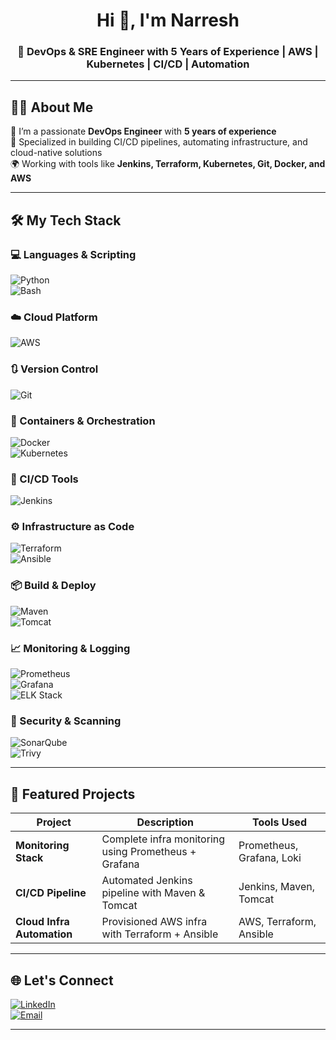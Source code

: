 <h1 align="center">Hi 👋, I'm Narresh</h1>
<h3 align="center">🚀 DevOps & SRE Engineer with 5 Years of Experience | AWS | Kubernetes | CI/CD | Automation</h3>

---

## 🧑‍💻 About Me

🔧 I’m a passionate **DevOps Engineer** with **5 years of experience**  
🚀 Specialized in building CI/CD pipelines, automating infrastructure, and cloud-native solutions  
🌍 Working with tools like **Jenkins, Terraform, Kubernetes, Git, Docker, and AWS**

---

## 🛠️ My Tech Stack

### 💻 Languages & Scripting  
![Python](https://img.shields.io/badge/-Python-3776AB?logo=python&logoColor=white)  
![Bash](https://img.shields.io/badge/-Bash-4EAA25?logo=gnubash&logoColor=white)

### ☁️ Cloud Platform  
![AWS](https://img.shields.io/badge/-AWS-232F3E?logo=amazonaws&logoColor=white)

### 🔃 Version Control  
![Git](https://img.shields.io/badge/-Git-F05032?logo=git&logoColor=white)

### 🐳 Containers & Orchestration  
![Docker](https://img.shields.io/badge/-Docker-2496ED?logo=docker&logoColor=white)  
![Kubernetes](https://img.shields.io/badge/-Kubernetes-326CE5?logo=kubernetes&logoColor=white)

### 🚀 CI/CD Tools  
![Jenkins](https://img.shields.io/badge/-Jenkins-D24939?logo=jenkins&logoColor=white)

### ⚙️ Infrastructure as Code  
![Terraform](https://img.shields.io/badge/-Terraform-623CE4?logo=terraform&logoColor=white)  
![Ansible](https://img.shields.io/badge/-Ansible-EE0000?logo=ansible&logoColor=white)

### 📦 Build & Deploy  
![Maven](https://img.shields.io/badge/-Maven-C71A36?logo=apachemaven&logoColor=white)  
![Tomcat](https://img.shields.io/badge/-Tomcat-F8DC75?logo=apachetomcat&logoColor=black)

### 📈 Monitoring & Logging  
![Prometheus](https://img.shields.io/badge/-Prometheus-E6522C?logo=prometheus&logoColor=white)  
![Grafana](https://img.shields.io/badge/-Grafana-F46800?logo=grafana&logoColor=white)  
![ELK Stack](https://img.shields.io/badge/-ELK-005571?logo=elasticstack&logoColor=white)

### 🔐 Security & Scanning  
![SonarQube](https://img.shields.io/badge/-SonarQube-4E9BCD?logo=sonarqube&logoColor=white)  
![Trivy](https://img.shields.io/badge/-Trivy-0F92F0?logo=aqua&logoColor=white)


---

## 💼 Featured Projects

| Project | Description | Tools Used |
|--------|-------------|------------|
| **Monitoring Stack** | Complete infra monitoring using Prometheus + Grafana | Prometheus, Grafana, Loki |
| **CI/CD Pipeline** | Automated Jenkins pipeline with Maven & Tomcat | Jenkins, Maven, Tomcat |
| **Cloud Infra Automation** | Provisioned AWS infra with Terraform + Ansible | AWS, Terraform, Ansible |

---

## 🌐 Let's Connect  
[![LinkedIn](https://img.shields.io/badge/-LinkedIn-0077B5?logo=linkedin&logoColor=white)](https://linkedin.com/in/YOUR-LINK)  
[![Email](https://img.shields.io/badge/-Email-D14836?logo=gmail&logoColor=white)](mailto:youremail@example.com)

---
